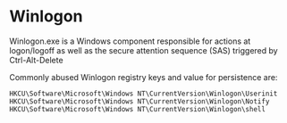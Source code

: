 # Winlogon
Winlogon.exe is a Windows component responsible for actions at logon/logoff as well as the secure attention sequence (SAS) triggered by Ctrl-Alt-Delete

Commonly abused Winlogon registry keys and value for persistence are:

```
HKCU\Software\Microsoft\Windows NT\CurrentVersion\Winlogon\Userinit
HKCU\Software\Microsoft\Windows NT\CurrentVersion\Winlogon\Notify 
HKCU\Software\Microsoft\Windows NT\CurrentVersion\Winlogon\shell
```
